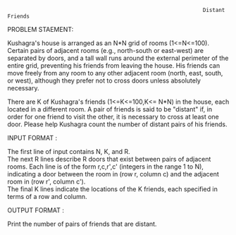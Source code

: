                                                                   Distant Friends
PROBLEM STAEMENT:

Kushagra's house is arranged as an N*N grid of rooms (1<=N<=100). Certain pairs of adjacent rooms (e.g., north-south or east-west) are separated by doors, and a tall wall runs around the external perimeter of the entire grid, preventing his friends from leaving the house. His friends can move freely from any room to any other adjacent room (north, east, south, or west), although they prefer not to cross doors unless absolutely necessary.

There are K of Kushagra's friends (1<=K<=100,K<= N*N) in the house, each located in a different room. A pair of friends is said to be "distant" if, in order for one friend to visit the other, it is necessary to cross at least one door. Please help Kushagra count the number of distant pairs of his friends.

INPUT FORMAT :
  
The first line of input contains N, K, and R.  
The next R lines describe R doors that exist between pairs of adjacent rooms. Each line is of the form r,c,r',c' (integers in the range 1 to N), indicating a door between the room in (row r, column c) and the adjacent room in (row r', column c').  
The final K lines indicate the locations of the K friends, each specified in terms of a row and column.  

 OUTPUT FORMAT : 
 
Print the number of pairs of friends that are distant.
